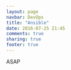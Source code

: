 ```yaml
---
layout: page
navbar: DevOps
title: "Ansible"
date: 2016-07-25 21:45
comments: true
sharing: true
footer: true
---
```


ASAP
